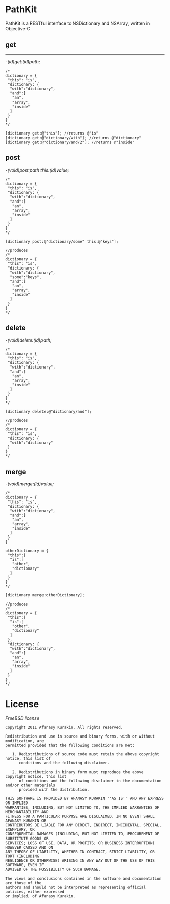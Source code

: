 # PathKit

PathKit is a RESTful interface to NSDictionary and NSArray, written in Objective-C

## get
---

*-(id)get:(id)path;*

    /*
    dictionary = {
     "this": "is",
     "dictionary: {
      "with":"dictionary",
      "and":[
       "an",
       "array",
       "inside"
      ]
     }
    }
    */

    [dictionary get:@"this"]; //returns @"is"
    [dictionary get:@"dictionary/with"]; //returns @"dictionary"
    [dictionary get:@"dictionary/and/2"]; //returns @"inside"

post
----

*-(void)post:path this:(id)value;*

    /*
    dictionary = {
     "this": "is",
     "dictionary: {
      "with":"dictionary",
      "and":[
       "an",
       "array",
       "inside"
      ]
     }
    }
    */

    [dictionary post:@"dictionary/some" this:@"keys"];
    
    //produces
    /*
    dictionary = {
     "this": "is",
     "dictionary: {
      "with":"dictionary",
      "some":"keys",
      "and":[
       "an",
       "array",
       "inside"
      ]
     }
    }
    */

delete
------

*-(void)delete:(id)path;*

    /*
    dictionary = {
     "this": "is",
     "dictionary: {
      "with":"dictionary",
      "and":[
       "an",
       "array",
       "inside"
      ]
     }
    }
    */

    [dictionary delete:@"dictionary/and"];
    
    //produces
    /*
    dictionary = {
     "this": "is",
     "dictionary: {
      "with":"dictionary"
     }
    }
    */

merge
-----

*-(void)merge:(id)value;*

    /*
    dictionary = {
     "this": "is",
     "dictionary: {
      "with":"dictionary",
      "and":[
       "an",
       "array",
       "inside"
      ]
     }
    }

    otherDictionary = {
     "this":{
      "is":[
       "other",
       "dictionary"
      ]
     }
    }
    */

    [dictionary merge:otherDictionary];

    //produces
    /*
    dictionary = {
     "this":{
      "is":[
       "other",
       "dictionary"
      ]
     },
     "dictionary: {
      "with":"dictionary",
      "and":[
       "an",
       "array",
       "inside"
      ]
     }
    }
    */

License
=======

*FreeBSD license*

    Copyright 2011 Afanasy Kurakin. All rights reserved.
    
    Redistribution and use in source and binary forms, with or without modification, are
    permitted provided that the following conditions are met:
    
       1. Redistributions of source code must retain the above copyright notice, this list of
          conditions and the following disclaimer.
    
       2. Redistributions in binary form must reproduce the above copyright notice, this list
          of conditions and the following disclaimer in the documentation and/or other materials
          provided with the distribution.
    
    THIS SOFTWARE IS PROVIDED BY AFANASY KURAKIN ''AS IS'' AND ANY EXPRESS OR IMPLIED
    WARRANTIES, INCLUDING, BUT NOT LIMITED TO, THE IMPLIED WARRANTIES OF MERCHANTABILITY AND
    FITNESS FOR A PARTICULAR PURPOSE ARE DISCLAIMED. IN NO EVENT SHALL AFANASY KURAKIN OR
    CONTRIBUTORS BE LIABLE FOR ANY DIRECT, INDIRECT, INCIDENTAL, SPECIAL, EXEMPLARY, OR
    CONSEQUENTIAL DAMAGES (INCLUDING, BUT NOT LIMITED TO, PROCUREMENT OF SUBSTITUTE GOODS OR
    SERVICES; LOSS OF USE, DATA, OR PROFITS; OR BUSINESS INTERRUPTION) HOWEVER CAUSED AND ON
    ANY THEORY OF LIABILITY, WHETHER IN CONTRACT, STRICT LIABILITY, OR TORT (INCLUDING
    NEGLIGENCE OR OTHERWISE) ARISING IN ANY WAY OUT OF THE USE OF THIS SOFTWARE, EVEN IF
    ADVISED OF THE POSSIBILITY OF SUCH DAMAGE.
    
    The views and conclusions contained in the software and documentation are those of the
    authors and should not be interpreted as representing official policies, either expressed
    or implied, of Afanasy Kurakin.